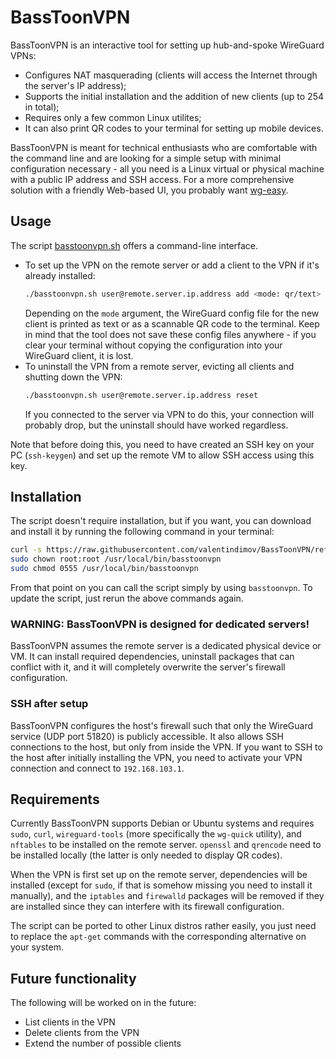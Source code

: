 # BassToonVPN
BassToonVPN is an interactive tool for setting up hub-and-spoke WireGuard VPNs:
- Configures NAT masquerading (clients will access the Internet through the server's IP address);
- Supports the initial installation and the addition of new clients (up to 254 in total);
- Requires only a few common Linux utilites;
- It can also print QR codes to your terminal for setting up mobile devices.

BassToonVPN is meant for technical enthusiasts who are comfortable with the command line and are looking for a simple setup with minimal configuration necessary - all you need is a Linux virtual or physical machine with a public IP address and SSH access.
For a more comprehensive solution with a friendly Web-based UI, you probably want [wg-easy](https://github.com/wg-easy/wg-easy).

## Usage
The script [basstoonvpn.sh](./basstoonvpn.sh) offers a command-line interface.
- To set up the VPN on the remote server or add a client to the VPN if it's already installed:
    ```bash
    ./basstoonvpn.sh user@remote.server.ip.address add <mode: qr/text>
    ```
    Depending on the `mode` argument, the WireGuard config file for the new client is printed as text or as a scannable QR code to the terminal.
    Keep in mind that the tool does not save these config files anywhere - if you clear your terminal without copying the configuration into your WireGuard client, it is lost.
- To uninstall the VPN from a remote server, evicting all clients and shutting down the VPN:
    ```bash
    ./basstoonvpn.sh user@remote.server.ip.address reset
    ```
    If you connected to the server via VPN to do this, your connection will probably drop, but the uninstall should have worked regardless.

Note that before doing this, you need to have created an SSH key on your PC (`ssh-keygen`) and set up the remote VM to allow SSH access using this key.

## Installation
The script doesn't require installation, but if you want, you can download and install it by running the following command in your terminal:
```bash
curl -s https://raw.githubusercontent.com/valentindimov/BassToonVPN/refs/heads/main/basstoonvpn.sh > /usr/local/bin/basstoonvpn
sudo chown root:root /usr/local/bin/basstoonvpn
sudo chmod 0555 /usr/local/bin/basstoonvpn
```
From that point on you can call the script simply by using `basstoonvpn`.
To update the script, just rerun the above commands again.

### WARNING: BassToonVPN is designed for dedicated servers!
BassToonVPN assumes the remote server is a dedicated physical device or VM.
It can install required dependencies, uninstall packages that can conflict with it, and it will completely overwrite the server's firewall configuration.

### SSH after setup
BassToonVPN configures the host's firewall such that only the WireGuard service (UDP port 51820) is publicly accessible.
It also allows SSH connections to the host, but only from inside the VPN.
If you want to SSH to the host after initially installing the VPN, you need to activate your VPN connection and connect to `192.168.103.1`.

## Requirements
Currently BassToonVPN supports Debian or Ubuntu systems and requires `sudo`, `curl`, `wireguard-tools` (more specifically the `wg-quick` utility), and `nftables` to be installed on the remote server. `openssl` and `qrencode` need to be installed locally (the latter is only needed to display QR codes).

When the VPN is first set up on the remote server, dependencies will be installed (except for `sudo`, if that is somehow missing you need to install it manually), and the `iptables` and `firewalld` packages will be removed if they are installed since they can interfere with its firewall configuration.

The script can be ported to other Linux distros rather easily, you just need to replace the `apt-get` commands with the corresponding alternative on your system.

## Future functionality
The following will be worked on in the future:
- List clients in the VPN
- Delete clients from the VPN
- Extend the number of possible clients
